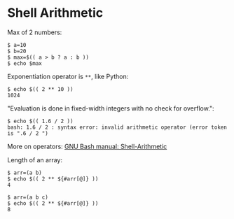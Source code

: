 Shell Arithmetic
================

Max of 2 numbers:

    $ a=10
    $ b=20
    $ max=$(( a > b ? a : b ))
    $ echo $max

Exponentiation operator is `**`, like Python:

    $ echo $(( 2 ** 10 ))
    1024

"Evaluation is done in fixed-width integers with no check for overflow.":

    $ echo $(( 1.6 / 2 ))
    bash: 1.6 / 2 : syntax error: invalid arithmetic operator (error token is ".6 / 2 ")

More on operators: [GNU Bash manual: Shell-Arithmetic](https://www.gnu.org/software/bash/manual/html_node/Shell-Arithmetic.html#Shell-Arithmetic)

Length of an array:

    $ arr=(a b)
    $ echo $(( 2 ** ${#arr[@]} ))
    4
    
    $ arr=(a b c)
    $ echo $(( 2 ** ${#arr[@]} ))
    8
